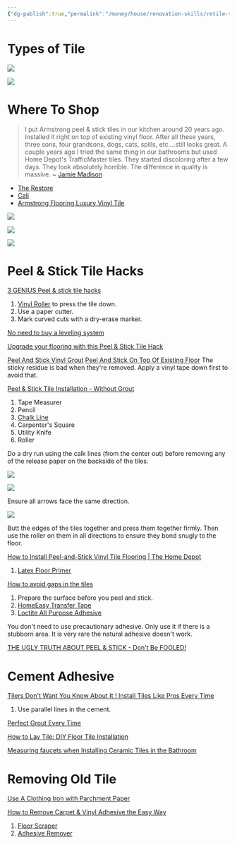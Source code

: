 ```yaml
---
{"dg-publish":true,"permalink":"/money/house/renovation-skills/retile-the-floor/","tags":["oakmore"],"created":"Jun 03, 2023, 9:37 PM"}
---
```



# Types of Tile

![](https://www.thespruce.com/thmb/Exx-WPvJvtoDrEpB29kcKpOgMtk=/1500x0/filters:no_upscale():max_bytes(150000):strip_icc()/best-and-worst-floors-for-moisture-prone-rooms-1821646-72601fd62b7e41bb9976ca66142a471c.png)

![](https://i.pinimg.com/originals/8f/6c/de/8f6cde67bc6e74512e10c3e395f458cf.jpg)

# Where To Shop

> I put Armstrong peel & stick tiles in our kitchen around 20 years ago. Installed it right on top of existing vinyl floor. After all these years, three sons, four grandsons, dogs, cats, spills, etc....still looks great. A couple years ago I tried the same thing in our bathrooms but used Home Depot's TrafficMaster tiles. They started discoloring after a few days. They look absolutely horrible. The difference in quality is massive. ~ [Jamie Madison](https://www.youtube.com/watch?v=CCaJeU5052M)

- [The Restore](https://goo.gl/maps/QmjiYKS1JBz1wjpG7)
- [Cali](https://www.califloors.com/product-breakwater-brown-gray-vinyl-flooring-7904510500?tabIndex=undefined)
- [Armstrong Flooring Luxury Vinyl Tile](https://www.armstrongflooring.com/residential/en-us/vinyl-flooring/luxury-vinyl-tile.html?filters=color:Gray)

![](https://lh3.googleusercontent.com/pw/AJFCJaW8qXM_ehbJzfiJgNhePH0WKFpkiauihkM5XURexJUutFrZ3RK7ffS1ZSdbAtefmtsY7SOOUwjtLuwKQ_WFr5NLMM0-kzlQHkQ6Z9tHQStnjNojsCvjdJETbN7GNp5FOeh7VO4UhGZXdzd_8-J6LxiFzA=w899-h1198-s-no?authuser=1)

![](https://lh3.googleusercontent.com/pw/AJFCJaUkg7VH9EhV02WorJR9YVkgxTduwOBrelY6S1_bEF7sThBJCIzdtXZ3pGJX3nMfAWtCABSHlBVG2jAOUu218V0RW_1MNeCo-c75DIErq7bwKwWbV5lwBVzx2RmxdW7uEDPVSyKlk6AHFwnK16g5Wy_A4A=w899-h1198-s-no?authuser=1)

![](https://lh3.googleusercontent.com/pw/AJFCJaVTxQNo380YAA8h-iM2sVujLYBKvgAFLygq1hCo1M-GTIqVRKUbApTN_vQ8yAJI2BixxXFCNnf2fYJFpF_uBTmGhKq53JC0VqRQNjUF0bHTGSEHYxUNDG4xfM4_Qw_6-ld2ti9mHbNqBp6snzMGLWOTRQ=w899-h1198-s-no?authuser=1)

# Peel & Stick Tile Hacks

[3 GENIUS Peel & stick tile hacks](https://www.youtube.com/shorts/cFD0mD6ahps)

1. [Vinyl Roller](https://www.homedepot.com/p/Roberts-Extendible-Floor-Roller-for-Sheet-Vinyl-Flooring-Installation-10-955/100012074)  to press the tile down.
2. Use a paper cutter.
3. Mark curved cuts with a dry-erase marker.

[No need to buy a leveling system](https://www.youtube.com/shorts/sA2MTUMI7lI)

[Upgrade your flooring with this Peel & Stick Tile Hack](https://www.youtube.com/shorts/gXSSU-MTaDg)

[Peel And Stick Vinyl Grout](https://www.youtube.com/shorts/x8casAFCfMA)
[Peel And Stick On Top Of Existing Floor](https://www.youtube.com/shorts/lOpbTHlaWu0)
The sticky residue is bad when they're removed. Apply a vinyl tape down first to avoid that.

[Peel & Stick Tile Installation - Without Grout](https://www.youtube.com/watch?v=CCaJeU5052M)

1. Tape Measurer
2. Pencil
3. [Chalk Line](https://www.homedepot.com/p/DEWALT-100-ft-Chalk-Reel-with-Blue-Chalk-DWHT47373L/206979775)
4. Carpenter's Square
5. Utility Knife
6. Roller

Do a dry run using the calk lines (from the center out) before removing any of the release paper on the backside of the tiles.

![](https://i.imgur.com/SdcCWwi.png)

![](https://i.imgur.com/JjHvO2e.png)

Ensure all arrows face the same direction.

![](https://i.imgur.com/5KX2fDT.png)

Butt the edges of the tiles together and press them together firmly. Then use the roller on them in all directions to ensure they bond snugly to the floor.

[How to Install Peel-and-Stick Vinyl Tile Flooring | The Home Depot](https://www.youtube.com/watch?v=lMiMkotJb3Y)
1. [Latex Floor Primer](://www.homedepot.com/p/FloorPops-Peel-and-Stick-Vinyl-Floor-Tiles-Primer-FPP4182W/317431675)

[How to avoid gaps in the tiles](https://www.youtube.com/watch?v=Dbfm3rf5H4A)
1. Prepare the surface before you peel and stick.
2. [HomeEasy Transfer Tape](https://www.lowes.com/pd/HOMEeasy-1-875-in-x-75-ft-Tan-Double-Sided-Seam-Tape/999920702)
3. [Loctite All Purpose Adhesive](https://www.lowes.com/pd/LOCTITE-Power-Grab-All-Purpose-White-Latex-Interior-Construction-Adhesive-Actual-Net-Contents-9-fl-oz/1001059982)

You don't need to use precautionary adhesive. Only use it if there is a stubborn area. It is very rare the natural adhesive doesn't work.

[THE UGLY TRUTH ABOUT PEEL & STICK - Don't Be FOOLED!](https://www.youtube.com/watch?v=Ki7gThM6r2g)


# Cement Adhesive

[Tilers Don't Want You Know About It ! Install Tiles Like Pros Every Time](https://www.youtube.com/watch?v=WF-z8N8WFgI)
1. Use parallel lines in the cement. 

[Perfect Grout Every Time](https://www.youtube.com/watch?v=eMLpZPHJs5Y)

[How to Lay Tile: DIY Floor Tile Installation](https://www.lowes.com/n/how-to/install-floor-tile)

[Measuring faucets when Installing Ceramic Tiles in the Bathroom](https://www.youtube.com/watch?v=J9EiQ09dwuY)

# Removing Old Tile

[Use A Clothing Iron with Parchment Paper](https://www.youtube.com/watch?v=3IOKYpdVe1s)

[How to Remove Carpet & Vinyl Adhesive the Easy Way](https://www.youtube.com/watch?v=SL6fg-r2Bjo)

1. [Floor Scraper](https://www.lowes.com/pd/PERSONNA-8-in-Stainless-Steel-Steel-Floor-Scraper/1002570518)
2. [Adhesive Remover](https://www.homedepot.com/p/Sentinel-Formula-747-Plus-128-oz-Adhesive-Remover-SPI747-1/202523866)

